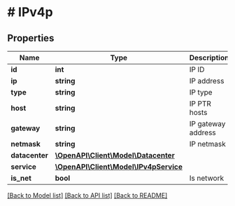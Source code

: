 # # IPv4p

## Properties

Name | Type | Description | Notes
------------ | ------------- | ------------- | -------------
**id** | **int** | IP ID | [optional]
**ip** | **string** | IP address | [optional]
**type** | **string** | IP type | [optional]
**host** | **string** | IP PTR hosts | [optional]
**gateway** | **string** | IP gateway address | [optional]
**netmask** | **string** | IP netmask | [optional]
**datacenter** | [**\OpenAPI\Client\Model\Datacenter**](Datacenter.md) |  | [optional]
**service** | [**\OpenAPI\Client\Model\IPv4pService**](IPv4pService.md) |  | [optional]
**is_net** | **bool** | Is network | [optional]

[[Back to Model list]](../../README.md#models) [[Back to API list]](../../README.md#endpoints) [[Back to README]](../../README.md)
